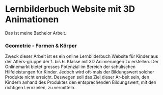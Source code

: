 # Lernbilderbuch Website mit 3D Animationen

Das ist meine Bachelor Arbeit.

### Geometrie - Formen & Körper

Zweck dieser Arbeit ist es ein online Lernbilderbuch Website für Kinder aus der Alters-gruppe der 1. bis 6. Klasse mit 3D Animierungen zu erstellen. Der Onlinemarkt bietet grosses Potenzial im Bereich der schulischen Hilfeleistungen für Kinder. Jedoch wird oft-mals der Bildungswert solcher Produkte nicht erreicht. Deswegen soll das Ziel dieser Ar-beit sein, den Kindern anhand des Produktes den entsprechenden Bildungswert, mit den richtigen Lernzielen, zu vermitteln. 
